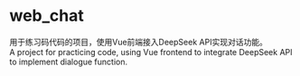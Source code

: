 # web_chat
用于练习码代码的项目，使用Vue前端接入DeepSeek API实现对话功能。  
A project for practicing code, using Vue frontend to integrate DeepSeek API to implement dialogue function.
